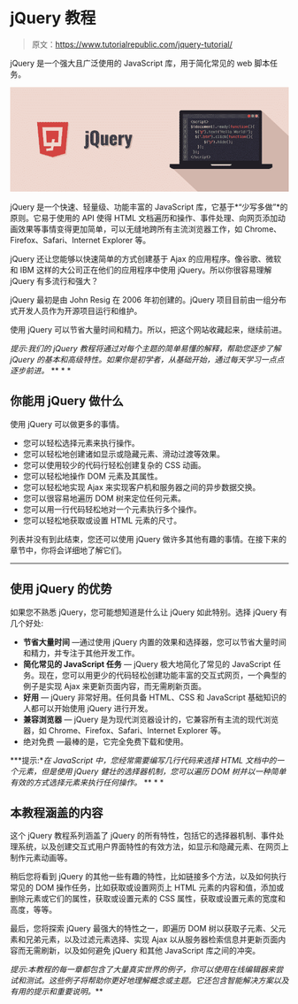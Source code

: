 # jQuery 教程

> 原文：<https://www.tutorialrepublic.com/jquery-tutorial/>

jQuery 是一个强大且广泛使用的 JavaScript 库，用于简化常见的 web 脚本任务。

![jQuery Illustration](img/b905d5af2935403bde1a50b566e90a33.png)

jQuery 是一个快速、轻量级、功能丰富的 JavaScript 库，它基于*“少写多做”*的原则。它易于使用的 API 使得 HTML 文档遍历和操作、事件处理、向网页添加动画效果等事情变得更加简单，可以无缝地跨所有主流浏览器工作，如 Chrome、Firefox、Safari、Internet Explorer 等。

jQuery 还让您能够以快速简单的方式创建基于 Ajax 的应用程序。像谷歌、微软和 IBM 这样的大公司正在他们的应用程序中使用 jQuery。所以你很容易理解 jQuery 有多流行和强大？

jQuery 最初是由 John Resig 在 2006 年初创建的。jQuery 项目目前由一组分布式开发人员作为开源项目运行和维护。

使用 jQuery 可以节省大量时间和精力。所以，把这个网站收藏起来，继续前进。

 *提示:我们的 jQuery 教程将通过对每个主题的简单易懂的解释，帮助您逐步了解 jQuery 的基本和高级特性。如果你是初学者，从基础开始，通过每天学习一点点逐步前进。*  ** * *

## 你能用 jQuery 做什么

使用 jQuery 可以做更多的事情。

*   您可以轻松选择元素来执行操作。
*   您可以轻松地创建诸如显示或隐藏元素、滑动过渡等效果。
*   您可以使用较少的代码行轻松创建复杂的 CSS 动画。
*   您可以轻松地操作 DOM 元素及其属性。
*   您可以轻松地实现 Ajax 来实现客户机和服务器之间的异步数据交换。
*   您可以很容易地遍历 DOM 树来定位任何元素。
*   您可以用一行代码轻松地对一个元素执行多个操作。
*   您可以轻松地获取或设置 HTML 元素的尺寸。

列表并没有到此结束，您还可以使用 jQuery 做许多其他有趣的事情。在接下来的章节中，你将会详细地了解它们。

* * *

## 使用 jQuery 的优势

如果您不熟悉 jQuery，您可能想知道是什么让 jQuery 如此特别。选择 jQuery 有几个好处:

*   **节省大量时间** —通过使用 jQuery 内置的效果和选择器，您可以节省大量时间和精力，并专注于其他开发工作。
*   **简化常见的 JavaScript 任务** — jQuery 极大地简化了常见的 JavaScript 任务。现在，您可以用更少的代码轻松创建功能丰富的交互式网页，一个典型的例子是实现 Ajax 来更新页面内容，而无需刷新页面。
*   **好用** — jQuery 非常好用。任何具备 HTML、CSS 和 JavaScript 基础知识的人都可以开始使用 jQuery 进行开发。
*   **兼容浏览器** — jQuery 是为现代浏览器设计的，它兼容所有主流的现代浏览器，如 Chrome、Firefox、Safari、Internet Explorer 等。
*   绝对免费 —最棒的是，它完全免费下载和使用。

 ***提示:**在 JavaScript 中，您经常需要编写几行代码来选择 HTML 文档中的一个元素，但是使用 jQuery 健壮的选择器机制，您可以遍历 DOM 树并以一种简单有效的方式选择元素来执行任何操作。*  ** * *

## 本教程涵盖的内容

这个 jQuery 教程系列涵盖了 jQuery 的所有特性，包括它的选择器机制、事件处理系统，以及创建交互式用户界面特性的有效方法，如显示和隐藏元素、在网页上制作元素动画等。

稍后您将看到 jQuery 的其他一些有趣的特性，比如链接多个方法，以及如何执行常见的 DOM 操作任务，比如获取或设置网页上 HTML 元素的内容和值，添加或删除元素或它们的属性，获取或设置元素的 CSS 属性，获取或设置元素的宽度和高度，等等。

最后，您将探索 jQuery 最强大的特性之一，即遍历 DOM 树以获取子元素、父元素和兄弟元素，以及过滤元素选择、实现 Ajax 以从服务器检索信息并更新页面内容而无需刷新，以及如何避免 jQuery 和其他 JavaScript 库之间的冲突。

 *提示:本教程的每一章都包含了大量真实世界的例子，你可以使用在线编辑器来尝试和测试。这些例子将帮助你更好地理解概念或主题。它还包含智能解决方案以及有用的提示和重要说明。***